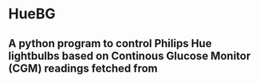 <H1><b>HueBG</b></H1>
<H2>A python program to control Philips Hue lightbulbs based on Continous Glucose Monitor (CGM) readings fetched from <sugarmate.io></H2>